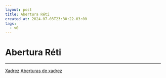 ```yaml
---
layout: post
title: Abertura Réti
created_at: 2024-07-03T23:30:22-03:00
tags:
  - v0
---
```

# Abertura Réti
----

[Xadrez](index/Xadrez.md)
[Aberturas de xadrez](index/Aberturas%20de%20xadrez.md)
